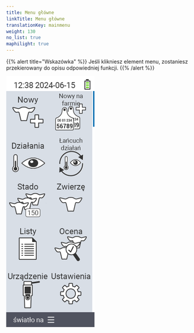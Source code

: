 ```yaml
---
title: Menu główne
linkTitle: Menu główne
translationKey: mainmenu
weight: 130
no_list: true
maphilight: true
---
```

{{% alert title="Wskazówka" %}}
Jeśli klikniesz element menu, zostaniesz przekierowany do opisu odpowiedniej funkcji.
{{% /alert %}}

<img src="mainmenu.png" alt="VitalControl Menu główne" title="Menu główne" usemap="#workmap" class="maphilight" />

<map name="workmap">
  <area shape="rect" coords="3,40,116,160" alt="Nowy" title="Utwórz nowe zwierzęta&#10;Kliknięcie myszą: otwórz dokumentację" href="/en/docs/new/">
  <area shape="rect" coords="3,160,116,280" alt="Akcje" title="Akcje na zwierzętach&#10;Kliknięcie myszą: otwórz dokumentację" href="/en/docs/actions/">
  <area shape="rect" coords="3,280,116,400" alt="Stado" title="Menu stada&#10;Kliknięcie myszą: otwórz dokumentację" href="/en/docs/herd/">
  <area shape="rect" coords="3,400,116,520" alt="Listy" title="Listy zwierząt&#10;Kliknięcie myszą: otwórz dokumentację" href="/en/docs/lists/">
  <area shape="rect" coords="3,520,116,634" alt="Urządzenie" title="Urządzenie&#10;Kliknięcie myszą: otwórz dokumentację" href="/en/docs/device/">

  <area shape="rect" coords="116,40,230,160" alt="Nowy na farmie" title="Dostęp zwierząt&#10;Kliknięcie myszą: otwórz dokumentację" href="/en/docs/new-on-farm/">
  <area shape="rect" coords="116,160,230,280" alt="Łańcuch akcji" title="Łańcuch akcji&#10;Kliknięcie myszą: otwórz dokumentację" href="/en/docs/chain-of-actions/">
  <area shape="rect" coords="116,280,230,400" alt="Zwierzę" title="Zwierzę&#10;Kliknięcie myszą: otwórz dokumentację" href="/en/docs/animal/">
  <area shape="rect" coords="116,400,230,520" alt="Ocena" title="Ocena&#10;Kliknięcie myszą: otwórz dokumentację" href="/en/docs/evaluation/">
  <area shape="rect" coords="116,520,230,634" alt="Ustawienia" title="Ustawienia&#10;Kliknięcie myszą: otwórz dokumentację" href="/en/docs/settings/">
</map>
